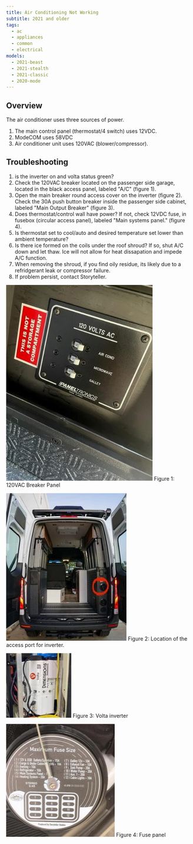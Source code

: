 ```yaml
---
title: Air Conditioning Not Working
subtitle: 2021 and older
tags:
  - ac
  - appliances
  - common
  - electrical
models:
  - 2021-beast
  - 2021-stealth
  - 2021-classic
  - 2020-mode
---
```


## Overview

The air conditioner uses three sources of power.

1. The main control panel (thermostat/4 switch) uses 12VDC.
2. ModeCOM uses 58VDC
3. Air conditioner unit uses 120VAC (blower/compressor).

## Troubleshooting

1. is the inverter on and volta status green?
2. Check the 120VAC breaker located on the passenger side garage, located in the black access panel, labeled "A/C" (figure 1).
3. Open the main breaker round access cover on the inverter (figure 2). Check the 30A push button breaker inside the passenger side cabinet, labeled "Main Output Breaker" (figure 3).
4. Does thermostat/control wall have power? If not, check 12VDC fuse, in fusebox (circular access panel), labeled "Main systems panel." (figure 4).
5. Is thermostat set to cool/auto and desired temperature set lower than ambient temperature?
6. Is there ice formed on the coils under the roof shroud? If so, shut A/C down and let thaw. Ice will not allow for heat dissapation and impede A/C function.
7. When removing the shroud, if you find oily residue, its likely due to a refridgerant leak or compressor failure.
8. If problem persist, contact Storyteller.

![120VAC breaker panel](images/120vac-breaker-panel.jpg)
Figure 1: 120VAC Breaker Panel

![location of inverter access](images/inverter-access-location.jpg)
Figure 2: Location of the access port for inverter.

![volta inverter](images/volta-inverter.jpg)
Figure 3: Volta inverter

![fuse panel](images/fuse-panel.jpg)
Figure 4: Fuse panel
